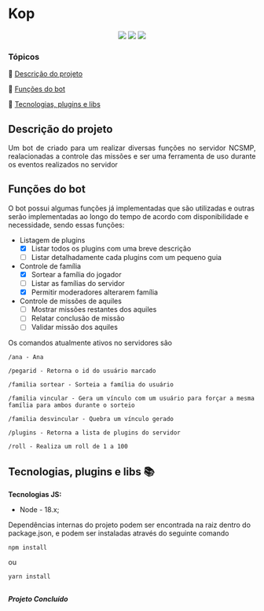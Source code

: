 <h1>Kop</h1>

<p  align="center">
<img  src="http://img.shields.io/static/v1?label=&message=Typescript&color=blue&style=for-the-badge"/>
<img  src="http://img.shields.io/static/v1?label=&message=Node&color=green&style=for-the-badge"/>
<img  src="http://img.shields.io/static/v1?label=&message=MongoDB&color=green&style=for-the-badge"/>
</p>

### Tópicos

:small_blue_diamond: [Descrição do projeto](#descrição-do-projeto)

:small_blue_diamond: [Funções do bot](#funções-do-bot)

:small_blue_diamond: [Tecnologias, plugins e libs](#tecnologias-plugins-e-libs-books)

## Descrição do projeto

<p align="justify">
Um bot de criado para um realizar diversas funções no servidor NCSMP, realacionadas a controle das missões e ser uma ferramenta de uso durante os eventos realizados no servidor
</p>

## Funções do bot

O bot possui algumas funções já implementadas que são utilizadas e outras serão implementadas ao longo do tempo de acordo com disponibilidade e necessidade, sendo essas funções:

- Listagem de plugins
  - [x] Listar todos os plugins com uma breve descrição
  - [ ] Listar detalhadamente cada plugins com um pequeno guia
- Controle de família
  - [x] Sortear a família do jogador
  - [ ] Listar as famílias do servidor
  - [x] Permitir moderadores alterarem família
- Controle de missões de aquiles
  - [ ] Mostrar missões restantes dos aquiles
  - [ ] Relatar conclusão de missão
  - [ ] Validar missão dos aquiles

Os comandos atualmente ativos no servidores são

    /ana - Ana

    /pegarid - Retorna o id do usuário marcado

    /familia sortear - Sorteia a família do usuário

    /familia vincular - Gera um vínculo com um usuário para forçar a mesma família para ambos durante o sorteio

    /familia desvincular - Quebra um vínculo gerado

    /plugins - Retorna a lista de plugins do servidor

    /roll - Realiza um roll de 1 a 100

## Tecnologias, plugins e libs :books:

**Tecnologias JS:**

- Node - 18.x;

Dependências internas do projeto podem ser encontrada na raiz dentro do package.json, e podem ser instaladas através do seguinte comando

```
npm install
```

ou

```
yarn install
```

##

**_Projeto Concluído_**
